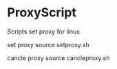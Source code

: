 # ProxyScript
Scripts set proxy for linux

set proxy
source setproxy.sh

cancle proxy
source cancleproxy.sh
